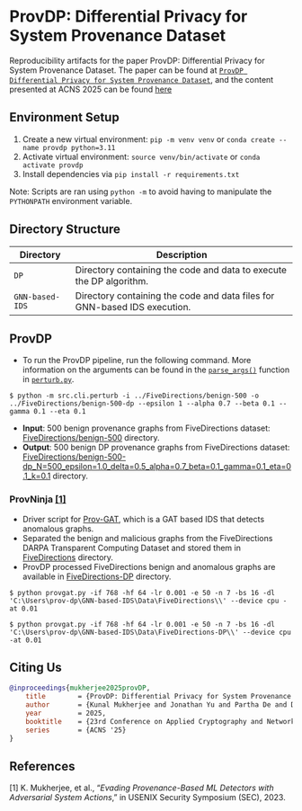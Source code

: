 # ProvDP: Differential Privacy for System Provenance Dataset

Reproducibility artifacts for the paper ProvDP: Differential Privacy for System Provenance Dataset. The paper can be found at [`ProvDP Differential Privacy for System Provenance Dataset`](https://github.com/provdp/prov-dp/blob/main/ProvDP%20Differential%20Privacy%20for%20System%20Provenance%20Dataset.pdf), and the content presented at ACNS 2025 can be found [here](https://github.com/provdp/prov-dp/blob/main/ProvDP%20ACNS%202025.pdf)

## Environment Setup
1. Create a new virtual environment: `pip -m venv venv` or `conda create --name provdp python=3.11`
2. Activate virtual environment: `source venv/bin/activate` or `conda activate provdp`
3. Install dependencies via `pip install -r requirements.txt`

Note: Scripts are ran using `python -m` to avoid having to manipulate the `PYTHONPATH` environment variable.

## Directory Structure

| Directory | Description|
| -------|-----------|
| `DP`        | Directory containing the code and data to execute the DP algorithm. |
| `GNN-based-IDS` | Directory containing the code and data files for GNN-based IDS execution. |

## ProvDP

- To run the ProvDP pipeline, run the following command. More information on the arguments can be found in the
[`parse_args()`](DP/ProvDP/src/cli/perturb.py#70) function in [`perturb.py`](DP/ProvDP/src/cli/perturb.py).

```shell
$ python -m src.cli.perturb -i ../FiveDirections/benign-500 -o ../FiveDirections/benign-500-dp --epsilon 1 --alpha 0.7 --beta 0.1 --gamma 0.1 --eta 0.1
```

- **Input**: 500 benign provenance graphs from FiveDirections dataset: [FiveDirections/benign-500](DP/FiveDirections/benign-500/) directory.
- **Output**: 500 benign DP provenance graphs from FiveDirections dataset: [FiveDirections/benign-500-dp_N=500_epsilon=1.0_delta=0.5_alpha=0.7_beta=0.1_gamma=0.1_eta=0.1_k=0.1](DP/FiveDirections/benign-500-dp_N=500_epsilon=1.0_delta=0.5_alpha=0.7_beta=0.1_gamma=0.1_eta=0.1_k=0.1/) directory.


### ProvNinja [[1]](#references)

* Driver script for [Prov-GAT](GNN-based-IDS/ProvNinja/provgat.py), which is a GAT based IDS that detects anomalous graphs.
* Separated the benign and malicious graphs from the FiveDirections DARPA Transparent Computing Dataset and stored them in  [FiveDirections](GNN-based-IDS/Data/FiveDirections/) directory.
* ProvDP processed FiveDirections benign and anomalous graphs are available in [FiveDirections-DP](GNN-based-IDS/Data/FiveDirections-DP/) directory.

```shell
$ python provgat.py -if 768 -hf 64 -lr 0.001 -e 50 -n 7 -bs 16 -dl 'C:\Users\prov-dp\GNN-based-IDS\Data\FiveDirections\\' --device cpu -at 0.01
```

```shell
$ python provgat.py -if 768 -hf 64 -lr 0.001 -e 50 -n 7 -bs 16 -dl 'C:\Users\prov-dp\GNN-based-IDS\Data\FiveDirections-DP\\' --device cpu -at 0.01
```

## Citing Us

```bibtex
@inproceedings{mukherjee2025provDP,
	title        = {ProvDP: Differential Privacy for System Provenance Dataset},
	author       = {Kunal Mukherjee and Jonathan Yu and Partha De and Dinil Mon Divakaran},
	year         = 2025,
	booktitle    = {23rd Conference on Applied Cryptography and Network Security (ACNS)},
	series       = {ACNS '25}
}
```

## References 

[1] K. Mukherjee, et al., “_Evading Provenance-Based ML Detectors with Adversarial System Actions_,” in
USENIX Security Symposium (SEC), 2023. <br>
